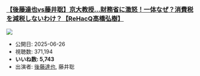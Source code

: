 ### [【後藤達也vs藤井聡】京大教授…財務省に激怒！一体なぜ？消費税を減税しないわけ？【ReHacQ高橋弘樹】](https://www.youtube.com/watch?v=yfJGyvyEN30)
[![](https://img.youtube.com/vi/yfJGyvyEN30/sddefault.jpg)](https://www.youtube.com/watch?v=yfJGyvyEN30)
-   公開日: 2025-06-26
-   視聴数: 371,194
-   **いいね数: 5,743**
-   出演者: [後藤達也](/rehacq_fan/people/後藤達也 "wikilink"), 藤井聡
